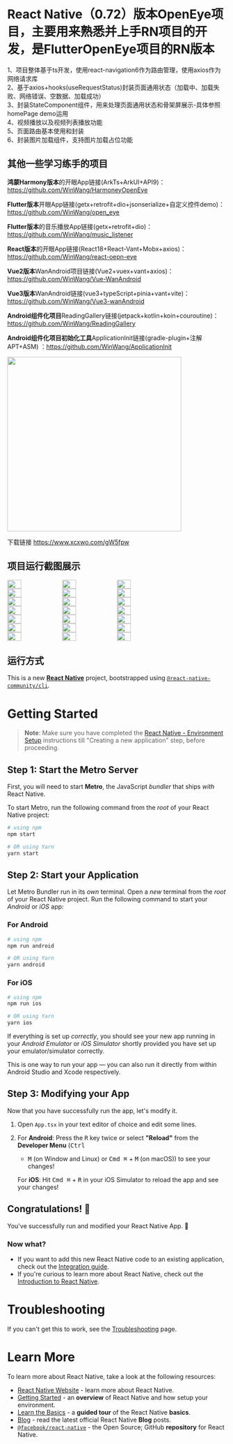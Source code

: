 # React Native（0.72）版本OpenEye项目，主要用来熟悉并上手RN项目的开发，是FlutterOpenEye项目的RN版本

1、项目整体基于ts开发，使用react-navigation6作为路由管理，使用axios作为网络请求库 <br>
2、基于axios+hooks(useRequestStatus)封装页面通用状态（加载中、加载失败、网络错误、空数据、加载成功） <br>
3、封装StateComponent组件，用来处理页面通用状态和骨架屏展示-具体参照homePage demo运用 <br>
4、视频播放以及视频列表播放功能 <br>
5、页面路由基本使用和封装 <br>
6、封装图片加载组件，支持图片加载占位功能 <br>

## 其他一些学习练手的项目

**鸿蒙Harmony版本**的开眼App链接(ArkTs+ArkUI+API9)：https://github.com/WinWang/HarmoneyOpenEye

**Flutter版本**开眼App链接(getx+retrofit+dio+jsonserialize+自定义控件demo)：https://github.com/WinWang/open_eye <br>

**Flutter版本**的音乐播放App链接(getx+retrofit+dio)：https://github.com/WinWang/music_listener <br>

**React版本**的开眼App链接(React18+React-Vant+Mobx+axios)：https://github.com/WinWang/react-oepn-eye <br>

**Vue2版本**WanAndroid项目链接(Vue2+vuex+vant+axios)：https://github.com/WinWang/Vue-WanAndroid <br>

**Vue3版本**WanAndroid链接(vue3+typeScript+pinia+vant+vite)：https://github.com/WinWang/Vue3-wanAndroid

**Android组件化项目**ReadingGallery链接(jetpack+kotlin+koin+couroutine)：https://github.com/WinWang/ReadingGallery <br>

**Android组件化项目初始化工具**ApplicationInit链接(gradle-plugin+注解APT+ASM)
：https://github.com/WinWang/ApplicationInit <br>

<img src="https://s2.loli.net/2023/09/27/oyYBAN5XUKC987L.png" width="400px">

下载链接 https://www.xcxwo.com/gW5fpw

## 项目运行截图展示

<div style="display: flex; flex-direction: row">
<img src="https://s2.loli.net/2023/09/27/qAw5dX8IJcHvWte.jpg" width="25%">
<img src="https://s2.loli.net/2023/09/27/FbwZe5yX6t8TErY.jpg" width="25%">
<img src="https://s2.loli.net/2023/09/27/zUpmRVDf3uOCTLH.jpg" width="25%">
</div>

<div style="display: flex; flex-direction: row">
<img src="https://s2.loli.net/2023/09/27/HODNcVhQn9uzSkf.jpg" width="25%">
<img src="https://s2.loli.net/2023/09/27/dsHgnORyxaSGtN8.jpg" width="25%">
<img src="https://s2.loli.net/2023/09/27/5NtHSmG8bY1Q6x9.jpg" width="25%">
</div>

<div style="display: flex; flex-direction: row">
<img src="https://s2.loli.net/2023/09/27/pNPd1ZqarWMG9Y3.jpg" width="25%">
<img src="https://s2.loli.net/2023/09/27/i14nvPWu2AH8CLV.jpg" width="25%">
<img src="https://s2.loli.net/2023/09/27/NPnW87zQJm2iV5F.jpg" width="25%">
</div>

<div style="display: flex; flex-direction: row">
<img src="https://s2.loli.net/2023/09/27/MtGLgSDFA8Ok6WT.jpg" width="25%">
<img src="https://s2.loli.net/2023/09/27/K9uGmJ82vjngIWq.jpg" width="25%">
<img src="https://s2.loli.net/2023/09/27/4Kg1zbdwIUPEHVi.jpg" width="25%">
</div>

<div style="display: flex; flex-direction: row">
<img src="https://s2.loli.net/2023/09/27/pJZGqkLmCcsQjIT.jpg" width="25%">
<img src="https://s2.loli.net/2023/09/27/kYTJpdcFh7SiysG.jpg" width="25%">
<img src="https://s2.loli.net/2023/09/27/aQKbt6DP9GEgMOp.jpg" width="25%">
</div>

<div style="display: flex; flex-direction: row">
<img src="https://s2.loli.net/2023/09/27/6uIAmM2EZcTnztd.jpg" width="25%">
<img src="https://s2.loli.net/2023/09/27/mQPznbeoHyDsRB3.jpg" width="25%">
<img src="https://s2.loli.net/2023/09/27/CzbAOXly9nP6V25.jpg" width="25%">
</div>

<div style="display: flex; flex-direction: row">
<img src="https://s2.loli.net/2023/09/27/Xs9jUlZt2JyamMb.jpg" width="25%">
<img src="" width="25%">
<img src="" width="25%">
</div>







## 运行方式

This is a new [**React Native**](https://reactnative.dev) project, bootstrapped
using [`@react-native-community/cli`](https://github.com/react-native-community/cli).

# Getting Started

> **Note**: Make sure you have completed
> the [React Native - Environment Setup](https://reactnative.dev/docs/environment-setup) instructions till "Creating a new
> application" step, before proceeding.

## Step 1: Start the Metro Server

First, you will need to start **Metro**, the JavaScript _bundler_ that ships _with_ React Native.

To start Metro, run the following command from the _root_ of your React Native project:

```bash
# using npm
npm start

# OR using Yarn
yarn start
```

## Step 2: Start your Application

Let Metro Bundler run in its _own_ terminal. Open a _new_ terminal from the _root_ of your React Native project. Run the
following command to start your _Android_ or _iOS_ app:

### For Android

```bash
# using npm
npm run android

# OR using Yarn
yarn android
```

### For iOS

```bash
# using npm
npm run ios

# OR using Yarn
yarn ios
```

If everything is set up _correctly_, you should see your new app running in your _Android Emulator_ or _iOS Simulator_
shortly provided you have set up your emulator/simulator correctly.

This is one way to run your app — you can also run it directly from within Android Studio and Xcode respectively.

## Step 3: Modifying your App

Now that you have successfully run the app, let's modify it.

1. Open `App.tsx` in your text editor of choice and edit some lines.
2. For **Android**: Press the <kbd>R</kbd> key twice or select **"Reload"** from the **Developer Menu** (<kbd>Ctrl</kbd>
   + <kbd>M</kbd> (on Window and Linux) or <kbd>Cmd ⌘</kbd> + <kbd>M</kbd> (on macOS)) to see your changes!

   For **iOS**: Hit <kbd>Cmd ⌘</kbd> + <kbd>R</kbd> in your iOS Simulator to reload the app and see your changes!

## Congratulations! :tada:

You've successfully run and modified your React Native App. :partying_face:

### Now what?

- If you want to add this new React Native code to an existing application, check out
  the [Integration guide](https://reactnative.dev/docs/integration-with-existing-apps).
- If you're curious to learn more about React Native, check out
  the [Introduction to React Native](https://reactnative.dev/docs/getting-started).

# Troubleshooting

If you can't get this to work, see the [Troubleshooting](https://reactnative.dev/docs/troubleshooting) page.

# Learn More

To learn more about React Native, take a look at the following resources:

- [React Native Website](https://reactnative.dev) - learn more about React Native.
- [Getting Started](https://reactnative.dev/docs/environment-setup) - an **overview** of React Native and how setup your
  environment.
- [Learn the Basics](https://reactnative.dev/docs/getting-started) - a **guided tour** of the React Native **basics**.
- [Blog](https://reactnative.dev/blog) - read the latest official React Native **Blog** posts.
- [`@facebook/react-native`](https://github.com/facebook/react-native) - the Open Source; GitHub **repository** for
  React Native.
